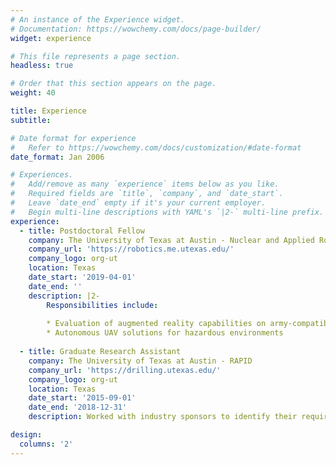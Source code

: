 ```yaml
---
# An instance of the Experience widget.
# Documentation: https://wowchemy.com/docs/page-builder/
widget: experience

# This file represents a page section.
headless: true

# Order that this section appears on the page.
weight: 40

title: Experience
subtitle:

# Date format for experience
#   Refer to https://wowchemy.com/docs/customization/#date-format
date_format: Jan 2006

# Experiences.
#   Add/remove as many `experience` items below as you like.
#   Required fields are `title`, `company`, and `date_start`.
#   Leave `date_end` empty if it's your current employer.
#   Begin multi-line descriptions with YAML's `|2-` multi-line prefix.
experience:
  - title: Postdoctoral Fellow
    company: The University of Texas at Austin - Nuclear and Applied Robotics Group
    company_url: 'https://robotics.me.utexas.edu/'
    company_logo: org-ut
    location: Texas
    date_start: '2019-04-01'
    date_end: ''
    description: |2-
        Responsibilities include:
        
        * Evaluation of augmented reality capabilities on army-compatible experimental hardware
        * Autonomous UAV solutions for hazardous environments
        
  - title: Graduate Research Assistant
    company: The University of Texas at Austin - RAPID
    company_url: 'https://drilling.utexas.edu/'
    company_logo: org-ut
    location: Texas
    date_start: '2015-09-01'
    date_end: '2018-12-31'
    description: Worked with industry sponsors to identify their requirements and built algorithms/software to increase the value they get out of drilling operations.

design:
  columns: '2'
---
```

